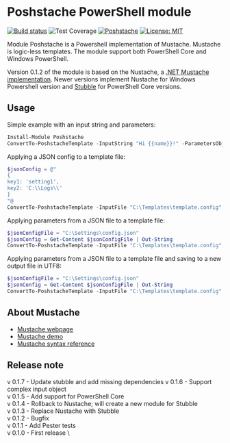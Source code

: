# Poshstache PowerShell module

[![Build status](https://ci.appveyor.com/api/projects/status/gbqt5h9mat4124vr?svg=true)](https://ci.appveyor.com/project/baldator/poshstache)
![Test Coverage](https://img.shields.io/badge/coverage-72%25-orange.svg?maxAge=60)
[![Poshstache](https://img.shields.io/powershellgallery/v/Poshstache.svg?style=flat-square&label=Poshstache)](https://www.powershellgallery.com/packages/Poshstache/)
[![License: MIT](https://img.shields.io/badge/License-MIT-yellow.svg)](https://opensource.org/licenses/MIT)

Module Poshstache is a Powershell implementation of Mustache.
Mustache is logic-less templates.
The module support both PowerShell Core and Windows PowerShell.

Version 0.1.2 of the module is based on the Nustache, a [.NET Mustache implementation](https://github.com/jdiamond/Nustache).
Newer versions implement Nustache for Windows Powershell version and [Stubble](https://github.com/StubbleOrg/Stubble) for PowerShell Core versions.

## Usage

Simple example with an input string and parameters:

```Powershell
Install-Module Poshstache
ConvertTo-PoshstacheTemplate -InputString "Hi {{name}}!" -ParametersObject "{name:'bob'}"
```

Applying a JSON config to a template file:

```Powershell
$jsonConfig = @"
{
key1: 'setting1',
key2: 'C:\\Logs\\'
}
"@
ConvertTo-PoshstacheTemplate -InputFile "C:\Templates\template.config" -ParametersObject $jsonConfig
```

Applying parameters from a JSON file to a template file:

```Powershell
$jsonConfigFile = "C:\Settings\config.json"
$jsonConfig = Get-Content $jsonConfigFile | Out-String
ConvertTo-PoshstacheTemplate -InputFile "C:\Templates\template.config" -ParametersObject $jsonConfig
```

Applying parameters from a JSON file to a template file and saving to a new output file in UTF8:

```Powershell
$jsonConfigFile = "C:\Settings\config.json"
$jsonConfig = Get-Content $jsonConfigFile | Out-String
ConvertTo-PoshstacheTemplate -InputFile "C:\Templates\template.config" -ParametersObject $jsonConfig | Out-File "C:\WebSite\Web.config" -Force -Encoding "UTF8"
```

## About Mustache

* [Mustache webpage](https://mustache.github.io/)
* [Mustache demo](https://mustache.github.io/#demo)
* [Mustache syntax reference](https://mustache.github.io/mustache.5.html)

## Release note
v 0.1.7 - Update stubble and add missing dependencies
v 0.1.6 - Support complex input object \
v 0.1.5 - Add support for PowerShell Core \
v 0.1.4 - Rollback to Nustache; will create a new module for Stubble \
v 0.1.3 - Replace Nustache with Stubble \
v 0.1.2 - Bugfix \
v 0.1.1 - Add Pester tests \
v 0.1.0 - First release \
